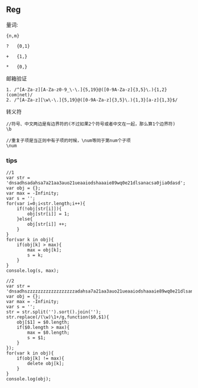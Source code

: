 ## Reg

量词: 
	
	{n,m}
	
	?	{0,1}
	
	+	{1,}
	
	*	{0,}

邮箱验证

	1. /^[A-Za-z][A-Za-z0-9_\-\.]{5,19}@([0-9A-Za-z]{3,5}\.){1,2}(com|net)/
	2. /^[A-Za-z][\w\-\.]{5,19}@([0-9A-Za-z]{3,5}\.){1,3}[a-z]{1,3}$/

转义符

	//符号、中文两边是有边界符的(不过如果2个符号或者中文在一起，那么算1个边界符)
	\b
	
	//重复子项是当正则中有子项的时候，\num等同于第num个子项
	\num
	
### tips

	//1
	var str = 'dnsadhsadahsa7a21aa3auo21ueaaiodshaaaie89wq0e21dlsanacsa0jia0dasd';
	var obj = {};
	var max = -Infinity;
	var s = '';
	for(var i=0;i<str.length;i++){
		if(!obj[str[i]]){
			obj[str[i]] = 1;
		}else{
			obj[str[i]] ++;
		}
	}
	for(var k in obj){
		if(obj[k] > max){
			max = obj[k];
			s = k;
		}
	}
	console.log(s, max);

	//2
	var str = 'dnsadhszzzzzzzzzzzzzzzzzzadahsa7a21aa3auo21ueaaiodshaaaie89wq0e21dlsanacsa0jia0dasd';
	var obj = {};
	var max = -Infinity;
	var s = '';
	str = str.split('').sort().join('');
	str.replace(/(\w)\1+/g,function($0,$1){
		obj[$1] = $0.length;
		if($0.length > max){
			max = $0.length;
			s = $1;
		}
	});
	for(var k in obj){
		if(obj[k] != max){
			delete obj[k];
		}
	}
	console.log(obj);